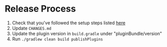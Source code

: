 # Release Process

1. Check that you've followed the setup steps listed [here](https://plugins.gradle.org/docs/submit)
1. Update `CHANGES.md`
1. Update the plugin version in `build.gradle` under "pluginBundle/version"
1. Run `./gradlew clean build publishPlugins`
